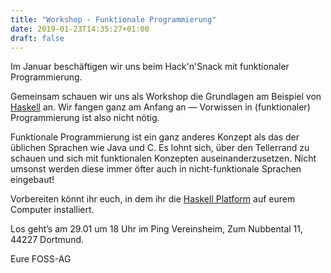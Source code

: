 ```yaml
---
title: "Workshop - Funktionale Programmierung"
date: 2019-01-23T14:35:27+01:00
draft: false
---
```


Im Januar beschäftigen wir uns beim Hack'n'Snack mit funktionaler Programmierung.

Gemeinsam schauen wir uns als Workshop die Grundlagen am Beispiel von [Haskell](https://www.haskell.org/) an. Wir fangen ganz am Anfang an — Vorwissen in (funktionaler) Programmierung ist also nicht nötig.

Funktionale Programmierung ist ein ganz anderes Konzept als das der üblichen Sprachen wie Java und C. Es lohnt sich, über den Tellerrand zu schauen und sich mit funktionalen Konzepten auseinanderzusetzen. Nicht umsonst werden diese immer öfter auch in nicht-funktionale Sprachen eingebaut!

Vorbereiten könnt ihr euch, in dem ihr die [Haskell Platform](https://www.haskell.org/platform/) auf eurem Computer installiert.

Los geht’s am 29.01 um 18 Uhr im Ping Vereinsheim, Zum Nubbental 11, 44227 Dortmund.

Eure FOSS-AG
